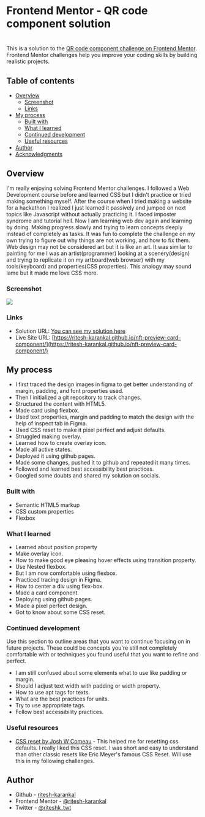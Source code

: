 # Frontend Mentor - QR code component solution
#
This is a solution to the [QR code component challenge on Frontend Mentor](https://www.frontendmentor.io/challenges/qr-code-component-iux_sIO_H). Frontend Mentor challenges help you improve your coding skills by building realistic projects.

## Table of contents

-   [Overview](#overview)
    -   [Screenshot](#screenshot)
    -   [Links](#links)
-   [My process](#my-process)
    -   [Built with](#built-with)
    -   [What I learned](#what-i-learned)
    -   [Continued development](#continued-development)
    -   [Useful resources](#useful-resources)
-   [Author](#author)
-   [Acknowledgments](#acknowledgments)

## Overview

I'm really enjoying solving Frontend Mentor challenges. I followed a Web Development course before and learned CSS but I didn't practice or tried making something myself. After the course when I tried making a website for a hackathon I realized I just learned it passively and jumped on next topics like Javascript without actually practicing it. I faced imposter syndrome and tutorial hell. Now I am learning web dev again and learning by doing. Making progress slowly and trying to learn concepts deeply instead of completely as tasks. It was fun to complete the challenge on my own trying to figure out why things are not working, and how to fix them. Web design may not be considered art but it is like an art. It was similar to painting for me I was an artist(programmer) looking at a scenery(design) and trying to replicate it on my artboard(web browser) with my tools(keyboard) and properties(CSS properties). This analogy may sound lame but it made me love CSS more.

### Screenshot

![](./screenshot.jpg)

### Links

-   Solution URL: [You can see my solution here](https://www.frontendmentor.io/solutions/nft-preview-card-with-overlay-hover-icon-SkHYivpQc)
-   Live Site URL: [https://ritesh-karankal.github.io/nft-preview-card-component/](https://ritesh-karankal.github.io/nft-preview-card-component/)

## My process

-   I first traced the design images in figma to get better understanding of margin, padding, and font properties used.
-   Then I initialized a git repository to track changes.
-   Structured the content with HTML5.
-   Made card using flexbox.
-   Used text properties, margin and padding to match the design with the help of inspect tab in Figma.
-   Used CSS reset to make it pixel perfect and adjust defaults.
-   Struggled making overlay.
-   Learned how to create overlay icon. 
-   Made all active states.
-   Deployed it using github pages.
-   Made some changes, pushed it to github and repeated it many times.
-   Followed and learned best accessibility best practices.
-   Googled some doubts and shared my solution on socials.

### Built with

-   Semantic HTML5 markup
-   CSS custom properties
-   Flexbox
<!-- - CSS Grid
-   Mobile-first workflow
-   [React](https://reactjs.org/) - JS library
-   [Next.js](https://nextjs.org/) - React framework
-   [Styled Components](https://styled-components.com/) - For styles -->

### What I learned

-   Learned about position property
-   Make overlay icon.
-   How to make good eye pleasing hover effects using transition property.
-   Use Nested flexbox.
-   But I am now comfortable using flexbox.
-   Practiced tracing design in Figma.
-   How to center a div using flex-box.
-   Made a card component.
-   Deploying using github pages.
-   Made a pixel perfect design.
-   Got to know about some CSS reset.

### Continued development

Use this section to outline areas that you want to continue focusing on in future projects. These could be concepts you're still not completely comfortable with or techniques you found useful that you want to refine and perfect.

- I am still confused about some elements what to use like padding or margin.
- Should I adjust text width with padding or width property.
- How to use apt tags for texts.
- What are the best practices for units.
- Try to use appropriate tags.
- Follow best accessibility practices.

### Useful resources

-   [CSS reset by Josh W Comeau](https://www.joshwcomeau.com/css/custom-css-reset/) - This helped me for resetting css defaults. I really liked this CSS reset. I was short and easy to understand than other classic resets like Eric Meyer's famous CSS Reset. Will use this in my following challenges.

## Author

-   Github - [ritesh-karankal](https://github.com/ritesh-karankal)
-   Frontend Mentor - [@ritesh-karankal](https://www.frontendmentor.io/profile/ritesh-karankal)
-   Twitter - [@riteshk_twt](https://twitter.com/riteshk_twt)
